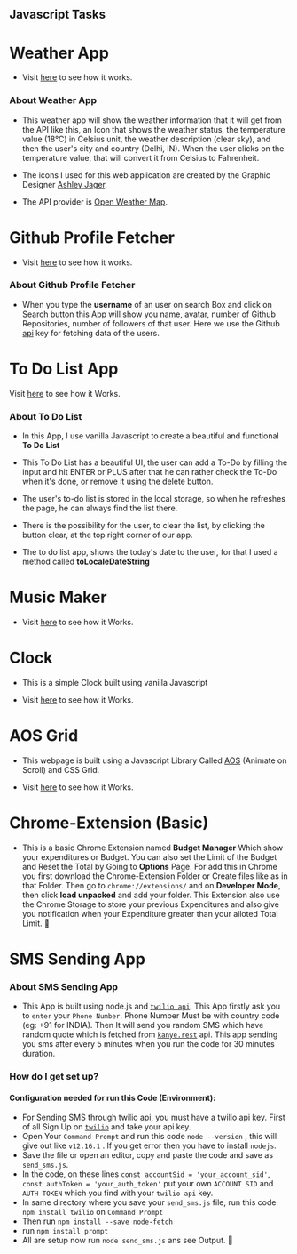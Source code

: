 ## Javascript Tasks

# Weather App #

* Visit [here](https://nil1729.github.io/Javascript/Weather-App) to see how it works.

### About Weather App ###

* This weather app will show the weather information that it will get from the API like this, an Icon that shows the weather status, the temperature value (18°C) in Celsius unit, the weather description (clear sky), and then the user's city and country (Delhi, IN). When the user clicks on the temperature value, that will convert it from Celsius to Fahrenheit.

* The icons I used for this web application are created by the Graphic Designer [Ashley Jager](https://github.com/manifestinteractive/weather-underground-icons).

* The API provider is [Open Weather Map](http://www.OpenWeatherMap.org).

# Github Profile Fetcher #

* Visit [here](https://nil1729.github.io/Javascript/Github-Profile-Fetcher/) to see how it works.

### About Github Profile Fetcher ###

*  When you type the **username** of an user on search Box and click on Search button this App will show you name, avatar, number of Github Repositories, number of followers of that user. Here we use the Github [api](https://api.github.com/users) key for fetching data of the users.


# To Do List App #

Visit [here](https://nil1729.github.io/Javascript/To-Do-List/) to see how it Works.

### About To Do List ###

* In this App, I use vanilla Javascript to create a beautiful and functional **To Do List**

* This To Do List has a beautiful UI, the user can add a To-Do by filling the input and hit ENTER or PLUS after that he can rather check the To-Do when it's done, or remove it using the delete button.

* The user's to-do list is stored in the local storage, so when he refreshes the page, he can always find the list there.

* There is the possibility for the user, to clear the list, by clicking the button clear, at the top right corner of our app.

* The to do list app, shows the today's date to the user, for that I used a method called **toLocaleDateString**

# Music Maker #

* Visit [here](https://nil1729.github.io/Javascript/Music-Maker/) to see how it Works.

# Clock #

* This is a simple Clock built using vanilla Javascript

* Visit [here](https://nil1729.github.io/Javascript/Clock/) to see how it Works.


# AOS Grid #

* This webpage is built using a Javascript Library Called [AOS](https://github.com/michalsnik/aos) (Animate on Scroll) and CSS Grid.

* Visit [here](https://nil1729.github.io/Javascript/AOS-Grid/) to see how it Works.

# Chrome-Extension (Basic) #

* This is a basic Chrome Extension named **Budget Manager** Which show your expenditures or Budget. You can also set the Limit of the Budget and Reset the Total by Going to **Options** Page. For add this in Chrome you first download the Chrome-Extension Folder or Create files like as in that Folder. Then go to `chrome://extensions/` and on **Developer Mode**, then click **load unpacked** and add your folder. This Extension also use the Chrome Storage to store your previous Expenditures and also give you notification when your Expenditure greater than your alloted Total Limit. :memo:

# SMS Sending App #

### About SMS Sending App ###
* This App is built using node.js and [`twilio api`](https://www.twilio.com/). This App firstly ask you to `enter` your `Phone Number`. Phone Number Must be with country code (eg: +91 for INDIA). Then It will send you random SMS which have random quote which is fetched from [`kanye.rest`](https://kanye.rest/) api. This app sending you sms after every 5 minutes when you run the code for 30 minutes duration.

### How do I get set up? ###

#### Configuration needed for run this Code (Environment): 

* For Sending SMS through twilio api, you must have a twilio api key. First of all Sign Up on [`twilio`](https://www.twilio.com/) and take your api key. 
* Open Your `Command Prompt` and run this code `node --version` , this will give out like `v12.16.1` . If you get error then you have to install `nodejs`.
* Save the file or open an editor, copy and paste the code and save as `send_sms.js`.
* In the code, on these lines `const accountSid = 'your_account_sid'`, `const authToken = 'your_auth_token'` put your own `ACCOUNT SID` and `AUTH TOKEN` which you find with your `twilio api` key.   
* In same directory where you save your `send_sms.js` file, run this code `npm install twilio` on `Command Prompt`
* Then run `npm install --save node-fetch`
* run `npm install prompt`
* All are setup now run `node send_sms.js` ans see Output. :email:
